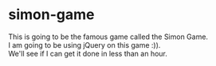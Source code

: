 # simon-game

This is going to be the famous game called the Simon Game. \
I am going to be using jQuery on this game :)). \
We'll see if I can get it done in less than an hour. 
